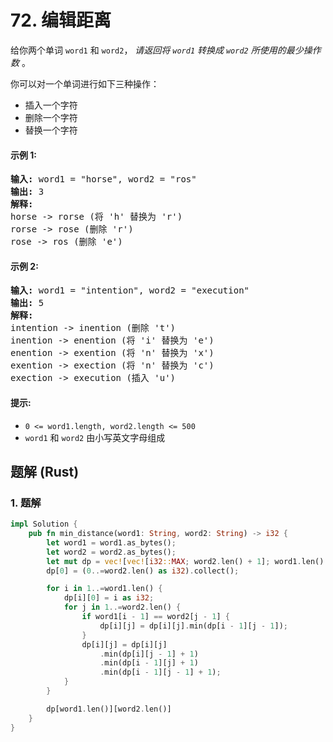 # 72. 编辑距离
给你两个单词 `word1` 和 `word2`， *请返回将 `word1` 转换成 `word2` 所使用的最少操作数*  。

你可以对一个单词进行如下三种操作：
* 插入一个字符
* 删除一个字符
* 替换一个字符

#### 示例 1:
<pre>
<strong>输入:</strong> word1 = "horse", word2 = "ros"
<strong>输出:</strong> 3
<strong>解释:</strong>
horse -> rorse (将 'h' 替换为 'r')
rorse -> rose (删除 'r')
rose -> ros (删除 'e')
</pre>

#### 示例 2:
<pre>
<strong>输入:</strong> word1 = "intention", word2 = "execution"
<strong>输出:</strong> 5
<strong>解释:</strong>
intention -> inention (删除 't')
inention -> enention (将 'i' 替换为 'e')
enention -> exention (将 'n' 替换为 'x')
exention -> exection (将 'n' 替换为 'c')
exection -> execution (插入 'u')
</pre>

#### 提示:
* `0 <= word1.length, word2.length <= 500`
* `word1` 和 `word2` 由小写英文字母组成

## 题解 (Rust)

### 1. 题解
```Rust
impl Solution {
    pub fn min_distance(word1: String, word2: String) -> i32 {
        let word1 = word1.as_bytes();
        let word2 = word2.as_bytes();
        let mut dp = vec![vec![i32::MAX; word2.len() + 1]; word1.len() + 1];
        dp[0] = (0..=word2.len() as i32).collect();

        for i in 1..=word1.len() {
            dp[i][0] = i as i32;
            for j in 1..=word2.len() {
                if word1[i - 1] == word2[j - 1] {
                    dp[i][j] = dp[i][j].min(dp[i - 1][j - 1]);
                }
                dp[i][j] = dp[i][j]
                    .min(dp[i][j - 1] + 1)
                    .min(dp[i - 1][j] + 1)
                    .min(dp[i - 1][j - 1] + 1);
            }
        }

        dp[word1.len()][word2.len()]
    }
}
```
